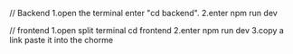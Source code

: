 // Backend 
1.open the terminal enter "cd backend".
2.enter npm run dev 

// frontend 
1.open split terminal cd frontend 
2.enter npm run dev
3.copy a link paste it into the chorme
 
 
